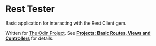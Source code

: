 # Rest Tester

Basic application for interacting with the Rest Client gem.

Written for [The Odin Project](http://www.theodinproject.com/). See **[Projects: Basic Routes, Views and Controllers](http://www.theodinproject.com/courses/ruby-on-rails/lessons/basic-routes-views-and-controllers)** for details.
